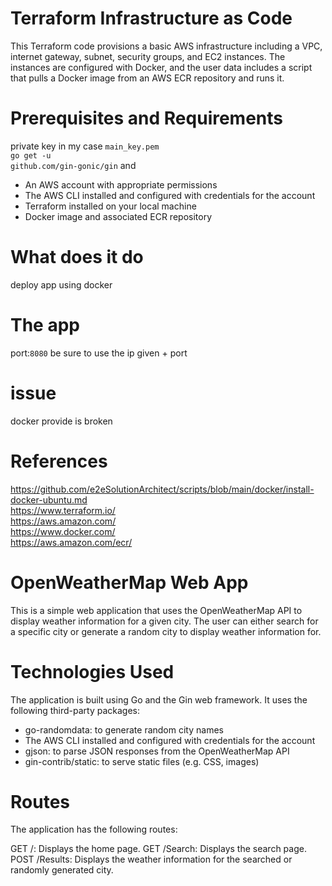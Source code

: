 # Terraform Infrastructure as Code
This Terraform code provisions a basic AWS infrastructure including a VPC, internet gateway, subnet, security groups, and EC2 instances. The instances are configured with Docker, and the user data includes a script that pulls a Docker image from an AWS ECR repository and runs it.

# Prerequisites and Requirements
private key in my case <code>main_key.pem</code><br><code>go get -u github.com/gin-gonic/gin</code>
and
<ul>
  <li>An AWS account with appropriate permissions</li>
  <li>The AWS CLI installed and configured with credentials for the account</li>
  <li>Terraform installed on your local machine</li>
  <li>Docker image and associated ECR repository</li>
</ul>

# What does it do 
deploy app using docker


# The app
port:<code>8080</code>
be sure to use the ip given + port
# issue 
docker provide is broken

# References
https://github.com/e2eSolutionArchitect/scripts/blob/main/docker/install-docker-ubuntu.md <br>
https://www.terraform.io/<br>
https://aws.amazon.com/<br>
https://www.docker.com/<br>
https://aws.amazon.com/ecr/<br>

# OpenWeatherMap Web App
This is a simple web application that uses the OpenWeatherMap API to display weather information for a given city. The user can either search for a specific city or generate a random city to display weather information for.

# Technologies Used
The application is built using Go and the Gin web framework. It uses the following third-party packages:

<ul>
  <li>go-randomdata: to generate random city names
</li>
  <li>The AWS CLI installed and configured with credentials for the account</li>
  <li>gjson: to parse JSON responses from the OpenWeatherMap API</li>
  <li>gin-contrib/static: to serve static files (e.g. CSS, images)</li>
</ul>


# Routes
The application has the following routes:

GET /: Displays the home page.
GET /Search: Displays the search page.
POST /Results: Displays the weather information for the searched or randomly generated city.


